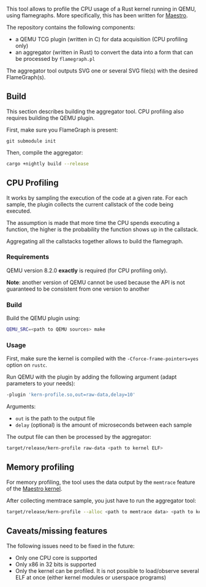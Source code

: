 This tool allows to profile the CPU usage of a Rust kernel running in QEMU, using flamegraphs. More specifically, this has been written for [Maestro](https://github.com/llenotre/maestro).

The repository contains the following components:
- a QEMU TCG plugin (written in C) for data acquisition (CPU profiling only)
- an aggregator (written in Rust) to convert the data into a form that can be processed by `flamegraph.pl`

The aggregator tool outputs SVG one or several SVG file(s) with the desired FlameGraph(s).



## Build

This section describes building the aggregator tool. CPU profiling also requires building the QEMU plugin.

First, make sure you FlameGraph is present:

```shell
git submodule init
```

Then, compile the aggregator:

```sh
cargo +nightly build --release
```



## CPU Profiling

It works by sampling the execution of the code at a given rate.
For each sample, the plugin collects the current callstack of the code being executed.

The assumption is made that more time the CPU spends executing a function, the higher is the probability the function shows up in the callstack.

Aggregating all the callstacks together allows to build the flamegraph.



### Requirements

QEMU version 8.2.0 **exactly** is required (for CPU profiling only).

**Note**: another version of QEMU cannot be used because the API is not guaranteed to be consistent from one version to another



### Build

Build the QEMU plugin using:

```sh
QEMU_SRC=<path to QEMU sources> make
```



### Usage

First, make sure the kernel is compiled with the `-Cforce-frame-pointers=yes` option on `rustc`.

Run QEMU with the plugin by adding the following argument (adapt parameters to your needs):

```sh
-plugin 'kern-profile.so,out=raw-data,delay=10'
```

Arguments:
- `out` is the path to the output file
- `delay` (optional) is the amount of microseconds between each sample

The output file can then be processed by the aggregator:

```sh
target/release/kern-profile raw-data <path to kernel ELF>
```



## Memory profiling

For memory profiling, the tool uses the data output by the `memtrace` feature of the [Maestro kernel](https://github.com/llenotre/maestro).

After collecting memtrace sample, you just have to run the aggregator tool:

```sh
target/release/kern-profile --alloc <path to memtrace data> <path to kernel ELF>
```



## Caveats/missing features

The following issues need to be fixed in the future:
- Only one CPU core is supported
- Only x86 in 32 bits is supported
- Only the kernel can be profiled. It is not possible to load/observe several ELF at once (either kernel modules or userspace programs)
